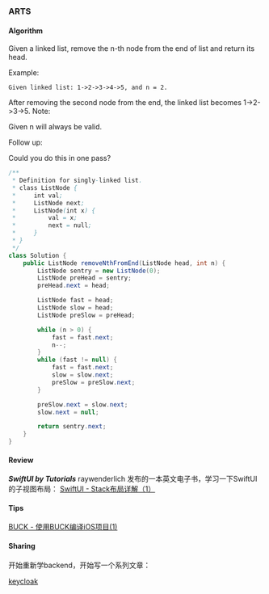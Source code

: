 ### ARTS

#### Algorithm

Given a linked list, remove the n-th node from the end of list and return its head.

Example:
```
Given linked list: 1->2->3->4->5, and n = 2.
```
After removing the second node from the end, the linked list becomes 1->2->3->5.
Note:

Given n will always be valid.

Follow up:

Could you do this in one pass?


```java
/**
 * Definition for singly-linked list.
 * class ListNode {
 *     int val;
 *     ListNode next;
 *     ListNode(int x) {
 *         val = x;
 *         next = null;
 *     }
 * }
 */
class Solution {
    public ListNode removeNthFromEnd(ListNode head, int n) {
        ListNode sentry = new ListNode(0);
        ListNode preHead = sentry;
        preHead.next = head;

        ListNode fast = head;
        ListNode slow = head;
        ListNode preSlow = preHead;

        while (n > 0) {
            fast = fast.next;
            n--;
        }
        while (fast != null) {
            fast = fast.next;
            slow = slow.next;
            preSlow = preSlow.next;
        }

        preSlow.next = slow.next;
        slow.next = null;

        return sentry.next;
    }
}
```

#### Review

***SwiftUI by Tutorials*** raywenderlich 发布的一本英文电子书，学习一下SwiftUI的子视图布局：
[SwiftUI - Stack布局详解（1）](https://www.jianshu.com/p/c3346a5cc8b1)

#### Tips
[BUCK - 使用BUCK编译iOS项目(1)](https://www.jianshu.com/p/b0cd7b4e0976)


#### Sharing

开始重新学backend，开始写一个系列文章：

[keycloak](https://www.jianshu.com/p/c355a7ccf2f4)